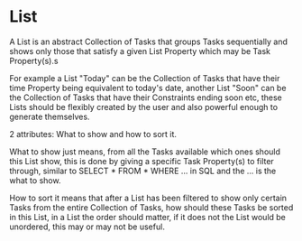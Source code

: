 # List

A List is an abstract Collection of Tasks that groups Tasks sequentially and shows only those that satisfy a given 
List Property which may be Task Property(s).s

For example a List "Today" can be the Collection of Tasks that have their time Property being equivalent to today's date,
 another List "Soon" can be the Collection of Tasks that have their Constraints ending soon etc, these Lists should be flexibly 
 created by the user and also powerful enough to generate themselves.

2 attributes: What to show and how to sort it.

What to show just means, from all the Tasks available which ones should this List show, this is done by giving a specific Task Property(s)
 to filter through, similar to SELECT * FROM * WHERE ... in SQL and the ... is the what to show.

How to sort it means that after a List has been filtered to show only certain Tasks from the entire Collection of Tasks,
 how should these Tasks be sorted in this List, in a List the order should matter, if it does not the List would be unordered,
  this may or may not be useful.